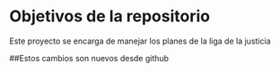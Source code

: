 # Objetivos de la repositorio

Este proyecto se encarga de manejar los planes de la liga de la justicia


##Estos cambios son nuevos desde github
